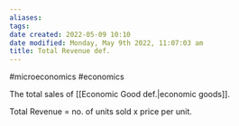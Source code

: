 ```yaml
---
aliases: 
tags: 
date created: 2022-05-09 10:10
date modified: Monday, May 9th 2022, 11:07:03 am
title: Total Revenue def.
---
```


#microeconomics #economics

The total sales of [[Economic Good def.|economic goods]].

Total Revenue = no. of units sold x price per unit.
